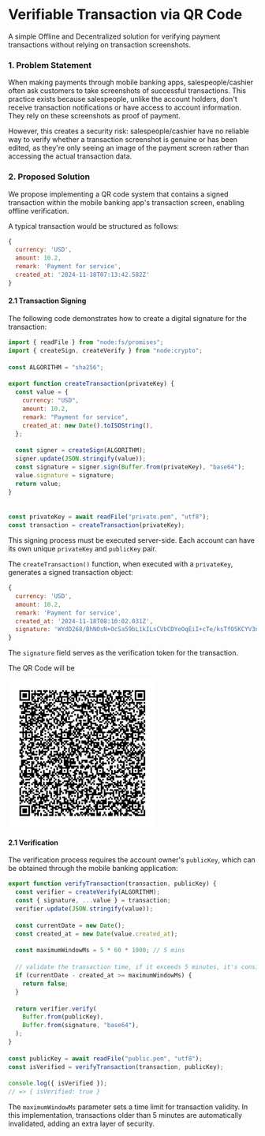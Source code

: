 # Verifiable Transaction via QR Code

A simple Offline and Decentralized solution for verifying payment transactions without relying on transaction screenshots.

### 1. Problem Statement

When making payments through mobile banking apps, salespeople/cashier often ask customers to take screenshots of successful transactions. This practice exists because salespeople, unlike the account holders, don't receive transaction notifications or have access to account information. They rely on these screenshots as proof of payment.

However, this creates a security risk: salespeople/cashier have no reliable way to verify whether a transaction screenshot is genuine or has been edited, as they're only seeing an image of the payment screen rather than accessing the actual transaction data.


### 2. Proposed Solution


We propose implementing a QR code system that contains a signed transaction within the mobile banking app's transaction screen, enabling offline verification.

A typical transaction would be structured as follows:

```js
{
  currency: 'USD',
  amount: 10.2,
  remark: 'Payment for service',
  created_at: '2024-11-18T07:13:42.582Z'
}
```


#### 2.1 Transaction Signing

The following code demonstrates how to create a digital signature for the transaction:


```js
import { readFile } from "node:fs/promises";
import { createSign, createVerify } from "node:crypto";

const ALGORITHM = "sha256";

export function createTransaction(privateKey) {
  const value = {
    currency: "USD",
    amount: 10.2,
    remark: "Payment for service",
    created_at: new Date().toISOString(),
  };

  const signer = createSign(ALGORITHM);
  signer.update(JSON.stringify(value));
  const signature = signer.sign(Buffer.from(privateKey), "base64");
  value.signature = signature;
  return value;
}


const privateKey = await readFile("private.pem", "utf8");
const transaction = createTransaction(privateKey);
```

This signing process must be executed server-side. Each account can have its own unique `privateKey` and `publicKey` pair.

The `createTransaction()` function, when executed with a `privateKey`, generates a signed transaction object:

```js
{
  currency: 'USD',
  amount: 10.2,
  remark: 'Payment for service',
  created_at: '2024-11-18T08:10:02.031Z',
  signature: 'WYdD268/BhNOsN+OcSa59bL1kILsCVbCDYeOqEiI+cTe/ksTfO5KCYV3nBFfJa7E26rEVkXEA8odSP0o6pJQQp5/DVuSmiT5M9vELTtoG9WitI2FROs+r/VltBO2Dm6ZSAYlUTrKxDfF6Qof5p9wnZhIMI53Jv2jCh0oZ6HKY/uSQrAjTP52bnxzt0b0+xJknGwxCphgzTOBWdeeHNU8XZ2OZEiKou7Dz4n4+tXunQH4RkZMzdP02fIyyfXgRDpcH7/grwE9f7ThLfTOFHYlVE3M/6mS5KoenGP6wJ3w1MSaqhdwJ3N3GGDoevy+sUi+xSspYwPGryyQbDxPiZmt/g=='
}
```

The `signature` field serves as the verification token for the transaction.

The QR Code will be

<img src="qrcode.png" width=300>


#### 2.1 Verification

The verification process requires the account owner's `publicKey`, which can be obtained through the mobile banking application:

```js
export function verifyTransaction(transaction, publicKey) {
  const verifier = createVerify(ALGORITHM);
  const { signature, ...value } = transaction;
  verifier.update(JSON.stringify(value));

  const currentDate = new Date();
  const created_at = new Date(value.created_at);

  const maximumWindowMs = 5 * 60 * 1000; // 5 mins

  // validate the transaction time, if it exceeds 5 minutes, it's considered invalid.
  if (currentDate - created_at >= maximumWindowMs) {
    return false;
  }

  return verifier.verify(
    Buffer.from(publicKey),
    Buffer.from(signature, "base64"),
  );
}

const publicKey = await readFile("public.pem", "utf8");
const isVerified = verifyTransaction(transaction, publicKey);

console.log({ isVerified });
// => { isVerified: true }
```


The `maximumWindowMs` parameter sets a time limit for transaction validity. In this implementation, transactions older than 5 minutes are automatically invalidated, adding an extra layer of security.
